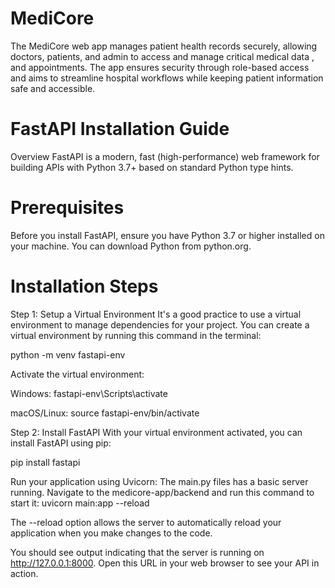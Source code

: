 # MediCore
The MediCore web app manages patient health records securely, allowing doctors, patients, and admin to access and manage critical medical data , and appointments. The app ensures security through role-based access and aims to streamline hospital workflows while keeping patient information safe and accessible.

# FastAPI Installation Guide
Overview
FastAPI is a modern, fast (high-performance) web framework for building APIs with Python 3.7+ based on standard Python type hints.

# Prerequisites
Before you install FastAPI, ensure you have Python 3.7 or higher installed on your machine. You can download Python from python.org.

# Installation Steps
Step 1: Setup a Virtual Environment
It's a good practice to use a virtual environment to manage dependencies for your project. You can create a virtual environment by running this command in the terminal:

python -m venv fastapi-env


Activate the virtual environment:

Windows: 
fastapi-env\Scripts\activate

macOS/Linux: 
source fastapi-env/bin/activate

Step 2: Install FastAPI
With your virtual environment activated, you can install FastAPI using pip:

pip install fastapi

Run your application using Uvicorn:
The main.py files has a basic server running. Navigate to the medicore-app/backend and run this command to start it:
uvicorn main:app --reload

The --reload option allows the server to automatically reload your application when you make changes to the code.

You should see output indicating that the server is running on http://127.0.0.1:8000. Open this URL in your web browser to see your API in action.
